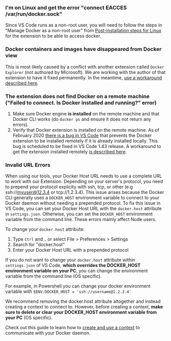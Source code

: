 ### I'm on Linux and get the error "connect EACCES /var/run/docker.sock"

Since VS Code runs as a non-root user, you will need to follow the steps in "Manage Docker as a non-root user" from [Post-installation steps for Linux](https://aka.ms/AA37yk6) for the extension to be able to access docker.

### Docker containers and images have disappeared from Docker view

This is most likely caused by a conflict with another extension called `Docker Explorer` (not authored by Microsoft). We are working with the author of that extension to have it fixed permanently. In the meantime, [use a workaround described here](https://github.com/microsoft/vscode-docker/issues/1609#issuecomment-586331394).

### The extension does not find Docker on a remote machine ("Failed to connect. Is Docker installed and running?" error)

1. Make sure Docker engine **is installed** on the remote machine and that Docker CLI works (do `docker ps` and ensure it does not return any errors).
2. Verify that Docker extension is installed on the remote machine. As of February 2020 [there is a bug in VS Code](https://github.com/microsoft/vscode/issues/83675) that prevents the Docker extension to be installed remotely if it is already installed locally. This bug is scheduled to be fixed in VS Code 1.43 release. A workaround to get the extension installed remotely [is described here](https://github.com/microsoft/vscode-docker/issues/1582#issuecomment-578882428).

### Invalid URL Errors

When using our tools, your Docker Host URL needs to use a complete URL to work with our Extension. Depending on your server's protocol, you need to prepend your protocol explicity with ssh, tcp, or other (e.g ssh://myuser@12.3.4 or tcp://1.2.3.4). This issue arises because the Docker CLI generally uses a `DOCKER_HOST` environment variable to connect to your Docker daemon without needing a prepended protocol. To fix this issue in VS Code, you can set your Docker Host URL with the `docker.host` attribute in `settings.json`. Otherwise, you can set the `DOCKER_HOST` environment variable from the command line. These errors mainly affect Node users.

To change your `docker.host` attribute: 
1. Type `Ctrl` and `,` or select File > Preferences > Settings
1. Search for "docker.host"
1. Enter your Docker Host URL with a prepended protocol

If you do not want to change your `docker.host` attribute within `settings.json` of VS Code, **which overrides the DOCKER_HOST environment variable on your PC**, you can change the environment variable from the command line (OS specific). 

For example, in Powershell you can change your docker environment variable with `$ENV:DOCKER_HOST = 'ssh://username@1.2.3.4'`

We recommend removing the docker.host attribute altogether and instead creating a context to connect to. However, before creating a context, **make sure to delete or clear your DOCKER_HOST environment variable from your PC** (OS specific).

Check out this guide to learn how to [create and use a context](https://docs.docker.com/engine/context/working-with-contexts/) to communicate with your Docker daemon. 

